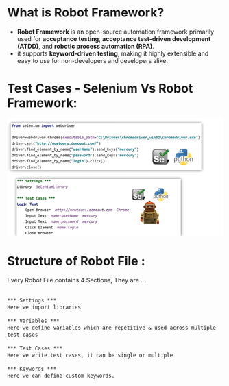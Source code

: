 # What is Robot Framework?
* **Robot Framework** is an open-source automation framework primarily used for **acceptance testing**, **acceptance test-driven development (ATDD)**, and **robotic process automation (RPA)**.
* it supports **keyword-driven testing**, making it highly extensible and easy to use for non-developers and developers alike.

# Test Cases - Selenium Vs Robot Framework:
![Test Cases](./images/testcasescomp.png)

# Structure of Robot File :

Every Robot File contains 4 Sections, They are ...

```robot

*** Settings ***
Here we import libraries

*** Variables ***
Here we define variables which are repetitive & used across multiple test cases

*** Test Cases ***
Here we write test cases, it can be single or multiple

*** Keywords ***
Here we can define custom keywords.

```